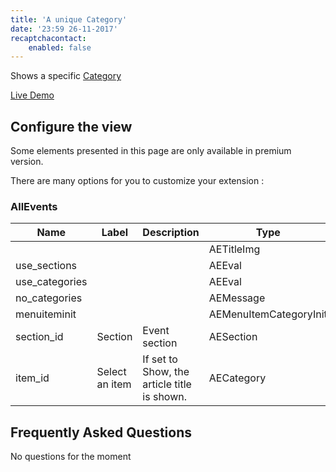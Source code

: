 ```yaml
---
title: 'A unique Category'
date: '23:59 26-11-2017'
recaptchacontact:
    enabled: false
---
```


Shows a specific [Category](https://documentation.allevents3.com/allevents/terminology#activity-category)

[Live Demo](https://www.allevents3.com/en/demo)

## Configure the view
<div class="notices yellow"><p>Some elements presented in this page are only available in premium version.</p></div>    

There are many options for you to customize your extension :
### AllEvents
| Name | Label | Description | Type | Required | Default |
| ---- | ------| ----------- | ---- | -------- | ------- |
|  |  |  | AETitleImg |  |  |
| use_sections |  |  | AEEval |  |  |
| use_categories |  |  | AEEval |  |  |
| no_categories |  |  | AEMessage |  |  |
| menuiteminit |  |  | AEMenuItemCategoryInit |  |  |
| section_id | Section | Event section | AESection |  |  |
| item_id | Select an item | If set to Show, the article title is shown. | AECategory |  |  |


## Frequently Asked Questions
No questions for the moment
